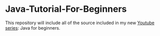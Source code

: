 # Java-Tutorial-For-Beginners
This repository will include all of the source included in my new [Youtube series](https://www.youtube.com/DarshPlanet): Java for beginners. 
